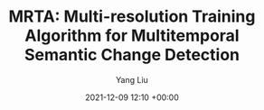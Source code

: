 ---
layout: post
title:  "MRTA: Multi-resolution Training Algorithm for Multitemporal Semantic Change Detection"
date:   2021-12-09 12:10 +00:00
image: images/IGARSS.jpg
categories: research
author: "Yang Liu"
authors: " Qianyue Bao, Yang Liu, Zixiao Zhang, Dafan Chen, Yuting Yang, Licheng Jiao, Fang Liu"
venue: "2021 IEEE International Geoscience and Remote Sensing Symposium IGARSS"
arxiv: 
code: 
website: 
---